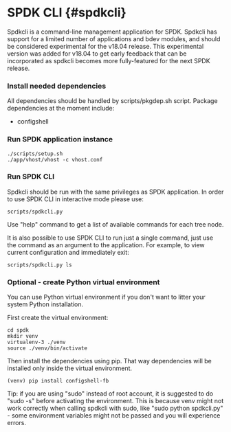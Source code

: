 # SPDK CLI {#spdkcli}

Spdkcli is a command-line management application for SPDK.
Spdkcli has support for a limited number of applications and bdev modules,
and should be considered experimental for the v18.04 release.
This experimental version was added for v18.04 to get early feedback
that can be incorporated as spdkcli becomes more fully-featured
for the next SPDK release.

### Install needed dependencies

All dependencies should be handled by scripts/pkgdep.sh script.
Package dependencies at the moment include:
 - configshell

### Run SPDK application instance

~~~{.sh}
./scripts/setup.sh
./app/vhost/vhost -c vhost.conf
~~~

### Run SPDK CLI

Spdkcli should be run with the same privileges as SPDK application.
In order to use SPDK CLI in interactive mode please use:
~~~{.sh}
scripts/spdkcli.py
~~~
Use "help" command to get a list of available commands for each tree node.

It is also possible to use SPDK CLI to run just a single command,
just use the command as an argument to the application.
For example, to view current configuration and immediately exit:
 ~~~{.sh}
scripts/spdkcli.py ls
~~~

### Optional - create Python virtual environment

You can use Python virtual environment if you don't want to litter your
system Python installation.

First create the virtual environment:
~~~{.sh}
cd spdk
mkdir venv
virtualenv-3 ./venv
source ./venv/bin/activate
~~~

Then install the dependencies using pip. That way dependencies will be
installed only inside the virtual environment.
~~~{.sh}
(venv) pip install configshell-fb
~~~

Tip: if you are using "sudo" instead of root account, it is suggested to do
"sudo -s" before activating the environment. This is because venv might not work
correctly when calling spdkcli with sudo, like "sudo python spdkcli.py" -
some environment variables might not be passed and you will experience errors.
